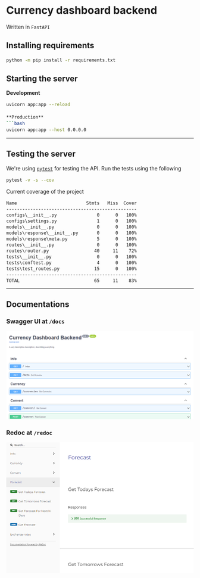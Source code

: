# Currency dashboard backend
Written in `FastAPI`

## Installing requirements
```bash
python -m pip install -r requirements.txt
```

## Starting the server

**Development**
```bash
uvicorn app:app --reload

**Production**
```bash
uvicorn app:app --host 0.0.0.0
```

---

## Testing the server
We're using [`pytest`](https://docs.pytest.org/en/7.0.x/) for testing the API. Run the tests using the following

```bash
pytest -v -s --cov
```
Current coverage of the project
```
Name                          Stmts   Miss  Cover
-------------------------------------------------
configs\__init__.py               0      0   100%
configs\settings.py               1      0   100%
models\__init__.py                0      0   100%
models\response\__init__.py       0      0   100%
models\response\meta.py           5      0   100%
routes\__init__.py                0      0   100%
routes\router.py                 40     11    72%
tests\__init__.py                 0      0   100%
tests\conftest.py                 4      0   100%
tests\test_routes.py             15      0   100%
-------------------------------------------------
TOTAL                            65     11    83%
```
---

## Documentations

### Swagger UI at `/docs`
<img src=".github/../../.github/docs/swagger.png" width="600px">

### Redoc at `/redoc`
<img src=".github/../../.github/docs/redoc.png" width="600px">

